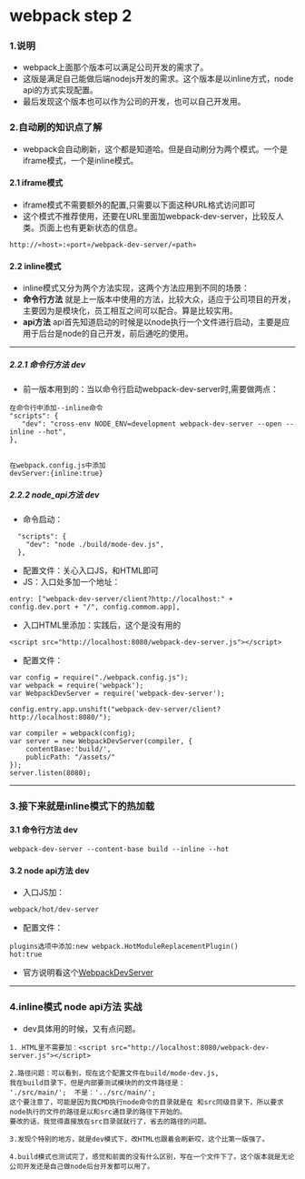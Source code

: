 # webpack step 2

### 1.说明

* webpack上面那个版本可以满足公司开发的需求了。
* 这版是满足自己能做后端nodejs开发的需求。这个版本是以inline方式，node api的方式实现配置。
* 最后发现这个版本也可以作为公司的开发，也可以自己开发用。

### 2.自动刷的知识点了解

* webpack会自动刷新，这个都是知道哈。但是自动刷分为两个模式。一个是iframe模式，一个是inline模式。

#### 2.1 iframe模式
* iframe模式不需要额外的配置,只需要以下面这种URL格式访问即可
* 这个模式不推荐使用，还要在URL里面加webpack-dev-server，比较反人类。页面上也有更新状态的信息。

```
http://«host»:«port»/webpack-dev-server/«path»
```

#### 2.2 inline模式

* inline模式又分为两个方法实现，这两个方法应用到不同的场景：
* **命令行方法** 就是上一版本中使用的方法，比较大众，适应于公司项目的开发，主要因为是模块化，员工相互之间可以配合。算是比较实用。
* **api方法** api首先知道启动的时候是以node执行一个文件进行启动，主要是应用于后台是node的自己开发，前后通吃的使用。

-----------

##### 2.2.1 命令行方法  dev

* 前一版本用到的：当以命令行启动webpack-dev-server时,需要做两点：

```
在命令行中添加--inline命令
"scripts": {
   "dev": "cross-env NODE_ENV=development webpack-dev-server --open --inline --hot",
},


在webpack.config.js中添加
devServer:{inline:true}
```

##### 2.2.2 node_api方法 dev

* 命令启动：

```
  "scripts": {
    "dev": "node ./build/mode-dev.js",
  },
```

* 配置文件：关心入口JS，和HTML即可
* JS：入口处多加一个地址：
```
entry: ["webpack-dev-server/client?http://localhost:" + config.dev.port + "/", config.commom.app],
```

* 入口HTML里添加：实践后，这个是没有用的
```
<script src="http://localhost:8080/webpack-dev-server.js"></script>
```

* 配置文件：

```
var config = require("./webpack.config.js");
var webpack = require('webpack');
var WebpackDevServer = require('webpack-dev-server');

config.entry.app.unshift("webpack-dev-server/client?http://localhost:8080/");

var compiler = webpack(config);
var server = new WebpackDevServer(compiler, {
    contentBase:'build/',
    publicPath: "/assets/"
});
server.listen(8080);
```

----------------------------------------


### 3.接下来就是inline模式下的热加载

#### 3.1 命令行方法 dev

```
webpack-dev-server --content-base build --inline --hot
```

#### 3.2 node api方法  dev

* 入口JS加：
```
webpack/hot/dev-server
```

* 配置文件：
```
plugins选项中添加:new webpack.HotModuleReplacementPlugin()
hot:true
```

* 官方说明看这个[WebpackDevServer](https://segmentfault.com/a/1190000006964335)

----------------------

### 4.inline模式 node api方法 实战

* dev具体用的时候，又有点问题。

```
1. HTML里不需要加：<script src="http://localhost:8080/webpack-dev-server.js"></script>

2.路径问题：可以看到，现在这个配置文件在build/mode-dev.js,
我在build目录下，但是内部要测试模块的的文件路径是：
'./src/main/';  不是：'../src/main/';
这个要注意了，可能是因为我CMD执行node命令的目录就是在 和src同级目录下，所以要求node执行的文件的路径是以和src通目录的路径下开始的。
要改的话，我觉得直接放在src目录就就行了，省去的路径的问题。

3.发现个特别的地方，就是dev模式下，改HTML也跟着会刷新哎，这个比第一版强了。

4.build模式也测试完了，感觉和前面的没有什么区别，写在一个文件下了。这个版本就是无论公司开发还是自己做node后台开发都可以用了。
```

